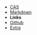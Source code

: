 - [CAS](/PROJECTS)
- [Markdown](markdown.md)
- **Links**
- [Github](https://github.com/SlimTux/School)
- [Extra](https://gigachad.mataroa.org) 

